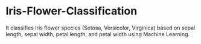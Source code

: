 # Iris-Flower-Classification
 It classifies Iris flower species (Setosa, Versicolor, Virginica) based on sepal length, sepal width, petal length, and petal width using Machine Learning.
